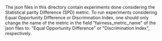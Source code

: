 The json files in this directory contain experiments done considering the Statistical parity Difference (SPD) metric. To run experiments considering Equal Opportunity Difference or Discrimnation Index, one should only change the name of the metric in the field "fairness_metric_name" of the json files to: "Equal Opportunity Difference" or "Discrimination Index", respectively.
